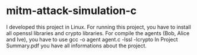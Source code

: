 # mitm-attack-simulation-c
I developed this project in Linux. For running this project, you have to install all openssl libraries and crypto libraries.
For compile the agents (Bob, Alice and Ive), you have to use gcc -o agent agent.c -lssl -lcrypto
In Project Summary.pdf you have all informations about the project.
